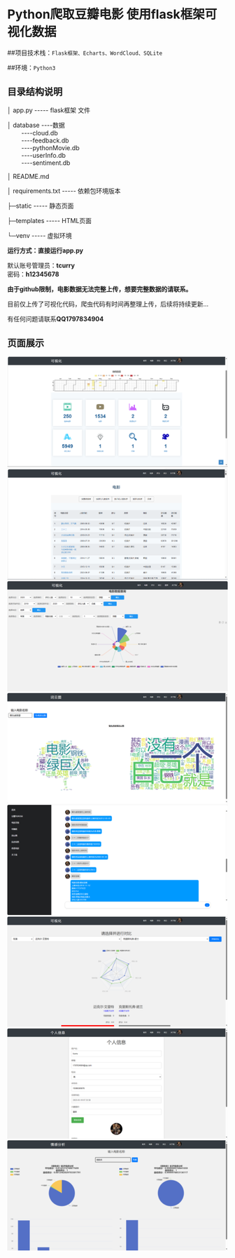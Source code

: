 # Python爬取豆瓣电影 使用flask框架可视化数据

##项目技术栈：`Flask框架、Echarts、WordCloud、SQLite`

##环境：`Python3`

## 目录结构说明

│ app.py ----- flask框架 文件

│ database ----数据  
&emsp;&emsp; ----cloud.db  
&emsp;&emsp; ----feedback.db  
&emsp;&emsp; ----pythonMovie.db  
&emsp;&emsp; ----userInfo.db  
&emsp;&emsp; ----sentiment.db

│ README.md

│ requirements.txt ----- 依赖包环境版本

├─static ----- 静态页面

├─templates ----- HTML页面

└─venv ----- 虚拟环境

**运行方式：直接运行app.py**

默认账号管理员：**tcurry**  
密码：**h12345678**

**由于github限制，电影数据无法完整上传，想要完整数据的请联系。**

目前仅上传了可视化代码，爬虫代码有时间再整理上传，后续将持续更新...

有任何问题请联系**QQ1797834904**

## 页面展示

![index](./static/assets/img/page/index.png)
![movie](./static/assets/img/page/movie.png)
![chart](./static/assets/img/page/chart.png)
![wordcloud](./static/assets/img/page/wordcloud.png)
![askQuestion](./static/assets/img/page/askQuestion.png)
![compare](./static/assets/img/page/compare.png)
![info](./static\assets\img\page\info.png)
![sentiment](./static/assets/img/page/sentiment.png)
